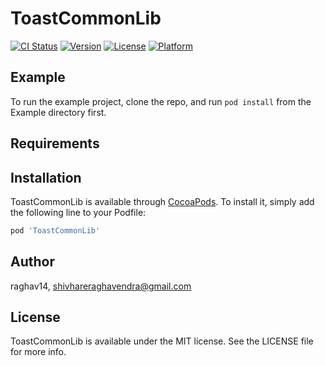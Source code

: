 # ToastCommonLib

[![CI Status](http://img.shields.io/travis/raghav14/ToastCommonLib.svg?style=flat)](https://travis-ci.org/raghav14/ToastCommonLib)
[![Version](https://img.shields.io/cocoapods/v/ToastCommonLib.svg?style=flat)](http://cocoapods.org/pods/ToastCommonLib)
[![License](https://img.shields.io/cocoapods/l/ToastCommonLib.svg?style=flat)](http://cocoapods.org/pods/ToastCommonLib)
[![Platform](https://img.shields.io/cocoapods/p/ToastCommonLib.svg?style=flat)](http://cocoapods.org/pods/ToastCommonLib)

## Example

To run the example project, clone the repo, and run `pod install` from the Example directory first.

## Requirements

## Installation

ToastCommonLib is available through [CocoaPods](http://cocoapods.org). To install
it, simply add the following line to your Podfile:

```ruby
pod 'ToastCommonLib'
```

## Author

raghav14, shivhareraghavendra@gmail.com

## License

ToastCommonLib is available under the MIT license. See the LICENSE file for more info.
